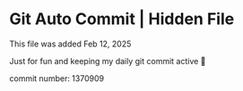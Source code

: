 # Git Auto Commit | Hidden File

This file was added Feb 12, 2025

Just for fun and keeping my daily git commit active 🤪

commit number: 1370909
